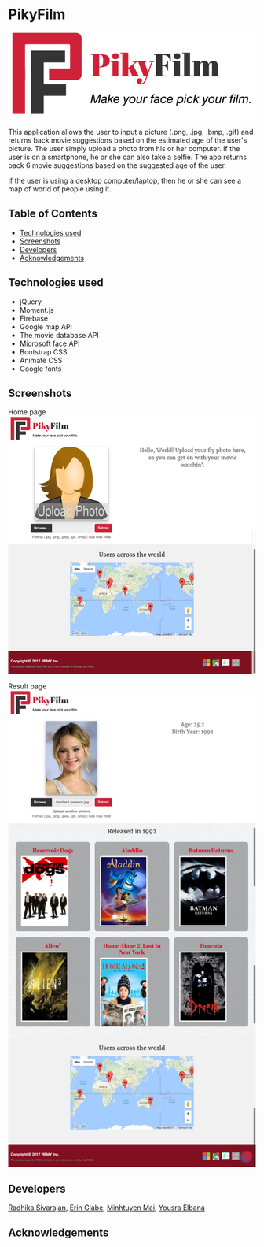 # PikyFilm

![logo](/screenshots/PikyFilmLogo.png?raw=true)

This application allows the user to input a picture (.png, .jpg, .bmp, .gif) and returns back movie suggestions based on the estimated age of the user's picture.  The user simply upload a photo from his or her computer. If the user is on a smartphone, he or she can also take a selfie. The app returns back 6 movie suggestions based on the suggested age of the user.

If the user is using a desktop computer/laptop, then he or she can see a map of world of people using it. 

## Table of Contents

- [Technologies used](#technologies-used)
- [Screenshots](#screenshots)
- [Developers](#developers)
- [Acknowledgements](#acknowledgements)

## Technologies used
* jQuery
* Moment.js
* Firebase
* Google map API
* The movie database API
* Microsoft face API
* Bootstrap CSS
* Animate CSS
* Google fonts

## Screenshots
Home page
![Home page](/screenshots/PikyFilmHome.png?raw=true)

Result page
![Result page](/screenshots/PikyFilmResult.png?raw=true)

## Developers

[Radhika Sivarajan](https://github.com/radhika-sivarajan),
[Erin Glabe](https://github.com/eglabe),
[Minhtuyen Mai](https://github.com/mightyminh),
[Yousra Elbana](https://github.com/Yousrat)

## Acknowledgements
